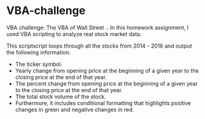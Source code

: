 # VBA-challenge
VBA challenge: The VBA of Wall Street
..
In this homework assignment, I used VBA scripting to analyze real stock market data.

This scriptscript loops through all the stocks from 2014 - 2016 and output the following information.
 * The ticker symbol.
 * Yearly change from opening price at the beginning of a given year to the closing price at the end of that year.
 * The percent change from opening price at the beginning of a given year to the closing price at the end of that year.
 * The total stock volume of the stock.
 * Furthermore, it includes conditional formatting that highlights positive changes in green and negative changes in red.
